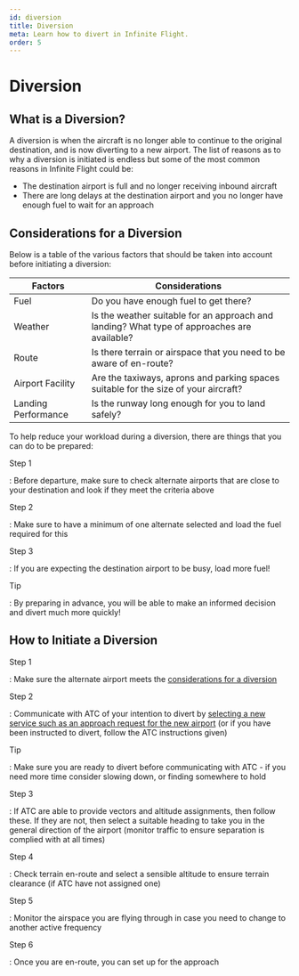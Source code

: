 ```yaml
---
id: diversion
title: Diversion
meta: Learn how to divert in Infinite Flight.
order: 5
---
```


# Diversion



## What is a Diversion?

A diversion is when the aircraft is no longer able to continue to the original destination, and is now diverting to a new airport. The list of reasons as to why a diversion is initiated is endless but some of the most common reasons in Infinite Flight could be:



- The destination airport is full and no longer receiving inbound aircraft
- There are long delays at the destination airport and you no longer have enough fuel to wait for an approach 



## Considerations for a Diversion

Below is a table of the various factors that should be taken into account before initiating a diversion:



| Factors             | Considerations                                               |
| ------------------- | ------------------------------------------------------------ |
| Fuel                | Do you have enough fuel to get there?                        |
| Weather             | Is the weather suitable for an approach and landing? What type of approaches are available? |
| Route               | Is there terrain or airspace that you need to be aware of en-route? |
| Airport Facility    | Are the taxiways, aprons and parking spaces suitable for the size of your aircraft? |
| Landing Performance | Is the runway long enough for you to land safely?            |



To help reduce your workload during a diversion, there are things that you can do to be prepared:



Step 1

: Before departure, make sure to check alternate airports that are close to your destination and look if they meet the criteria above



Step 2

: Make sure to have a minimum of one alternate selected and load the fuel required for this



Step 3

: If you are expecting the destination airport to be busy, load more fuel! 



Tip

: By preparing in advance, you will be able to make an informed decision and divert much more quickly! 



## How to Initiate a Diversion



Step 1

: Make sure the alternate airport meets the [considerations for a diversion](/guide/flying-guide/descent-to-landing/diversion#considerations-for-a-diversion)



Step 2

: Communicate with ATC of your intention to divert by [selecting a new service such as an approach request for the new airport](/guide/flying-guide/atc-communication/descent-and-approach#pilot-to-radar-controller-communication-table) (or if you have been instructed to divert, follow the ATC instructions given)



Tip

: Make sure you are ready to divert before communicating with ATC - if you need more time consider slowing down, or finding somewhere to hold



Step 3

: If ATC are able to provide vectors and altitude assignments, then follow these. If they are not, then select a suitable heading to take you in the general direction of the airport (monitor traffic to ensure separation is complied with at all times)



Step 4

: Check terrain en-route and select a sensible altitude to ensure terrain clearance (if ATC have not assigned one)



Step 5

: Monitor the airspace you are flying through in case you need to change to another active frequency



Step 6

: Once you are en-route, you can set up for the approach
